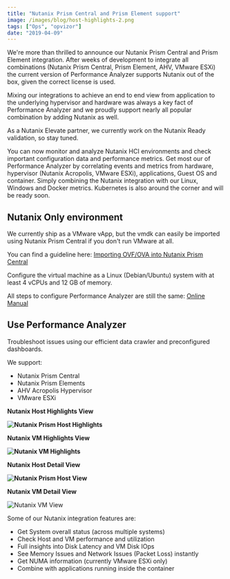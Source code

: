 ```yaml
---
title: "Nutanix Prism Central and Prism Element support"
image: /images/blog/host-highlights-2.png
tags: ["Ops", "opvizor"]
date: "2019-04-09"
---
```


We're more than thrilled to announce our Nutanix Prism Central and Prism Element integration. After weeks of development to integrate all combinations (Nutanix Prism Central, Prism Element, AHV, VMware ESXi) the current version of Performance Analyzer supports Nutanix out of the box, given the correct license is used.

Mixing our integrations to achieve an end to end view from application to the underlying hypervisor and hardware was always a key fact of Performance Analyzer and we proudly support nearly all popular combination by adding Nutanix as well.

As a Nutanix Elevate partner, we currently work on the Nutanix Ready validation, so stay tuned.

You can now monitor and analyze Nutanix HCI environments and check important configuration data and performance metrics. Get most our of Performance Analyzer by correlating events and metrics from hardware, hypervisor (Nutanix Acropolis, VMware ESXi), applications, Guest OS and container. Simply combining the Nutanix integration with our Linux, Windows and Docker metrics. Kubernetes is also around the corner and will be ready soon.

## Nutanix Only environment

We currently ship as a VMware vApp, but the vmdk can easily be imported using Nutanix Prism Central if you don't run VMware at all.

You can find a guideline here: [Importing OVF/OVA into Nutanix Prism Central](https://www.virtualdennis.com/importing-an-ovf-ova-into-nutanix-ahv-using-prism/)

Configure the virtual machine as a Linux (Debian/Ubuntu) system with at least 4 vCPUs and 12 GB of memory.

All steps to configure Performance Analyzer are still the same: [Online Manual](http://manual.opvizor.com)

## Use Performance Analyzer

Troubleshoot issues using our efficient data crawler and preconfigured dashboards.

We support:

- Nutanix Prism Central
- Nutanix Prism Elements
- AHV Acropolis Hypervisor
- VMware ESXi

**Nutanix Host Highlights View**

**![Nutanix Prism Host Highlights](/images/blog/host-highlights-2.png)**

**Nutanix VM Highlights View**

**![Nutanix VM Highlights](/images/blog/vm-highlights-2.png)**

**Nutanix Host Detail View**

**![Nutanix Prism Host View](/images/blog/host-2.png)**

**Nutanix VM Detail View**

![Nutanix VM View](/images/blog/vm-2.png)

Some of our Nutanix integration features are:

- Get System overall status (across multiple systems)
- Check Host and VM performance and utilization
- Full insights into Disk Latency and VM Disk IOps
- See Memory Issues and Network Issues (Packet Loss) instantly
- Get NUMA information (currently VMware ESXi only)
- Combine with applications running inside the container

